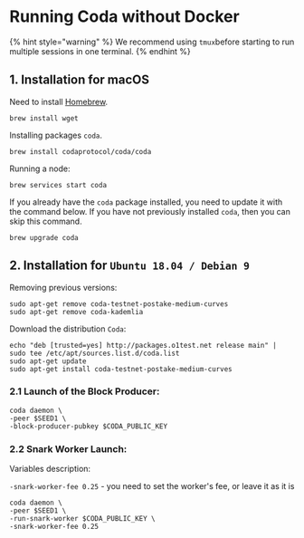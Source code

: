 # Running Coda without Docker

{% hint style="warning" %}
We recommend using `tmux`before starting to run multiple sessions in one terminal.
{% endhint %}

## 1. Installation for macOS

Need to install [Homebrew](https://brew.sh/).

```text
brew install wget
```

Installing packages `coda`.

```text
brew install codaprotocol/coda/coda
```

Running a node:

```text
brew services start coda
```

If you already have the `coda` package installed, you need to update it with the command below. If you have not previously installed `coda`, then you can skip this command.

```text
brew upgrade coda
```

## 2. Installation for `Ubuntu 18.04 / Debian 9`

Removing previous versions:

```text
sudo apt-get remove coda-testnet-postake-medium-curves
sudo apt-get remove coda-kademlia
```

Download the distribution `Coda`:

```text
echo "deb [trusted=yes] http://packages.o1test.net release main" | sudo tee /etc/apt/sources.list.d/coda.list
sudo apt-get update
sudo apt-get install coda-testnet-postake-medium-curves
```

### 2.1 Launch of the Block Producer:

```text
coda daemon \
-peer $SEED1 \
-block-producer-pubkey $CODA_PUBLIC_KEY
```

### 2.2 Snark Worker Launch:

Variables description:

`-snark-worker-fee 0.25` - you need to set the worker's fee, or leave it as it is

```text
coda daemon \
-peer $SEED1 \
-run-snark-worker $CODA_PUBLIC_KEY \
-snark-worker-fee 0.25 
```

